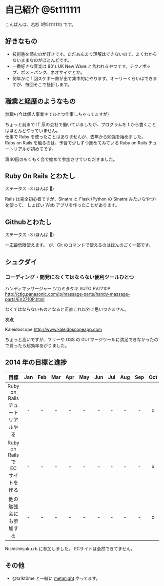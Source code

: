 # 自己紹介 @5t111111

こんばんは、若杉 (@5t111111) です。

## 好きなもの

-   技術書を読むのが好きです。ただあんまり理解はできないので、よくわからないままなのがほとんどです。
-   一番好きな音楽は 80's UK New Wave と言われるやつです。テクノポップ、ポストパンク、ネオサイケとか。
-   何年かに 1 回スケボー熱が出て集中的にやります。オーリーくらいはできますが、毎回そこで挫折します。

## 職業と経歴のようなもの

無職:cyclone: (今は個人事業主でひとつ仕事しちゃってますが)

ちょっと前まで IT 系の会社で働いていましたが、プログラムを 1 から書くことはほとんどやっていません。  
仕事で Ruby を使ったことはありませんが、去年から勉強を始めました。  
Ruby on Rails を触るのは、予習で少しずつ進めてみている Ruby on Rails チュートリアルが初めてです。

第40回のもくもく会で始めて参加させていただきました。

## Ruby On Rails とわたし

ステータス : 3 (ほんば :herb:)

Rails は完全初心者ですが、Sinatra と Flask (Python の Sinatra みたいなやつ) を使って、
しょぼい Web アプリを作ったことがあります。

## Githubとわたし

ステータス : 3 (ほんば :herb:)

一応最低限使えます。
が、Git のコマンドで使えるのはほんのごく一部です。

## シュクダイ

### コーディング・開発になくてはならない便利ツールひとつ

ハンディマッサージャー ツカミタタキ AUTO EV2710P
http://ctlg.panasonic.com/jp/massage-parts/handy-massage-parts/EV2710P.html

なくてはならないものとなると正直これ以外に思いつきません。

__次点__

Kaleidoscope
http://www.kaleidoscopeapp.com

ちょっと高いですが、フリーや OSS の GUI マージツールに満足できなかったので買ったら超効率あがりました。

## 2014 年の目標と進捗

|            目標                   | Jan | Feb | Mar | Apr | May | Jun | Jul | Aug | Sep | Oct | Nov | Dec |
|:---------------------------------:|:---:|:---:|:---:|:---:|:---:|:---:|:---:|:---:|:---:|:---:|:---:|:---:|
| Ruby on Rails チュートリアルやる  |  -  |  -  |  -  |  -  |  -  |  -  |  -  |  -  |  -  |  o  |     |     |
| Ruby on Rails で EC サイトを作る  |  -  |  -  |  -  |  -  |  -  |  -  |  -  |  -  |  -  |  x  |     |     |
| 他の勉強会にも参加する            |  -  |  -  |  -  |  -  |  -  |  -  |  -  |  -  |  -  |  o  |     |     |

Nishishinjuku.rb に参加しました。
ECサイトは全然できてません。

## その他

- @ta1kt0me と一緒に [metanight](http://e-g-d.doorkeeper.jp/events/17057) やってます。
